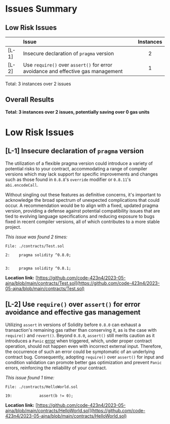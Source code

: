 # Issues Summary
## Low Risk Issues
| |Issue|Instances|
|-|:-|:-:|
| [L-1] | Insecure declaration of <code>pragma</code> version | 2 |
| [L-2] | Use `require()` over `assert()` for error avoidance and effective gas management | 1 |


Total: 3 instances over 2 issues

## Overall Results
**Total: 3 instances over 2 issues, potentially saving over 0 gas units**

# Low Risk Issues
## [L-1] Insecure declaration of <code>pragma</code> version
 The utilization of a flexible pragma version could introduce a variety of potential risks to your contract, 
accommodating a range of compiler versions which may lack support for specific improvements and changes such as 
those found in <code>0.8.8</code>'s <code>override</code> modifier or <code>0.8.11</code>'s <code>abi.encodeCall</code>.<br>

Without singling out these features as definitive concerns, it's important to acknowledge the broad 
spectrum of unexpected complications that could occur. A recommendation would be to align with a fixed, 
updated pragma version, providing a defense against potential compatibility issues that are tied to evolving 
language specifications and reducing exposure to bugs fixed in recent compiler versions, all of which contributes 
to a more stable project.

*This issue was found 2 times:*

```solidity
File: ./contracts/Test.sol

2:    pragma solidity ^0.8.0;


3:    pragma solidity ^0.8.1;

```

**Location link:** [https://github.com/code-423n4/2023-05-ajna/blob/main/contracts/Test.sol](https://github.com/code-423n4/2023-05-ajna/blob/main/contracts/Test.sol)



## [L-2] Use `require()` over `assert()` for error avoidance and effective gas management
Utilizing `assert` in versions of Solidity before `0.8.0` can exhaust a transaction's 
remaining gas rather than conserving it, as is the case with `require()` and `revert()`. 
Beyond `0.8.0`, `assert()` still merits caution as it introduces a `Panic` 
[error](https://docs.soliditylang.org/en/v0.8.14/control-structures.html#panic-via-assert-and-error-via-require) when triggered, which, 
under proper contract operation, should not happen even with incorrect external input. 
Therefore, the occurrence of such an error could be symptomatic of an underlying contract bug. 
Consequently, adopting `require()` over `assert()` for input and condition validation can promote better gas 
optimization and prevent `Panic` errors, reinforcing the reliability of your contract.

*This issue found 1 time:*

```solidity
File: ./contracts/HelloWorld.sol

19:            assert(b != 0);

```

**Location link:** [https://github.com/code-423n4/2023-05-ajna/blob/main/contracts/HelloWorld.sol](https://github.com/code-423n4/2023-05-ajna/blob/main/contracts/HelloWorld.sol)



